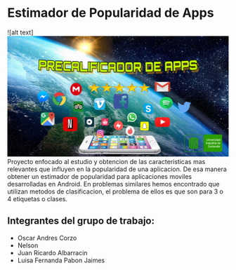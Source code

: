 # Estimador de Popularidad de Apps
![alt text]<img src="BANNERv1.png" style="width:700px;">
Proyecto enfocado al estudio y obtencion de las caracteristicas mas relevantes que influyen en la popularidad de una aplicacion. De esa manera obtener un estimador de popularidad para aplicaciones moviles desarrolladas en Android. 
En problemas similares hemos encontrado que utilizan metodos de clasificacion, el problema de ellos es que son para 3 o 4 etiquetas o clases. 

## Integrantes del grupo de trabajo:
* Oscar Andres Corzo
* Nelson
* Juan Ricardo Albarracin
* Luisa Fernanda Pabon Jaimes
